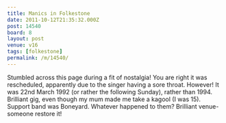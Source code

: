 ```yaml
---
title: Manics in Folkestone
date: 2011-10-12T21:35:32.000Z
post: 14540
board: 8
layout: post
venue: v16
tags: [folkestone]
permalink: /m/14540/
---
```

Stumbled across this page during a fit of nostalgia! You are right it was rescheduled, apparently due to the singer having a sore throat. However! It was 22nd March 1992 (or rather the following Sunday), rather than 1994. Brilliant gig, even though my mum made me take a kagool (I was 15). Support band was Boneyard. Whatever happened to them? Brilliant venue- someone restore it!
